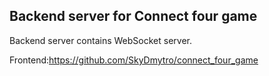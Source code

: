 ## Backend server for Connect four game

Backend server contains WebSocket server.

Frontend:https://github.com/SkyDmytro/connect_four_game
